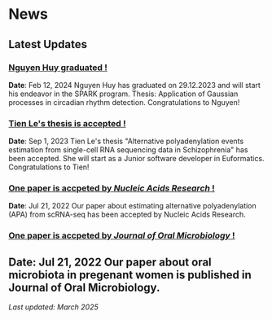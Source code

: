 # News

## Latest Updates

### [Nguyen Huy graduated !](/news/paper-published-2024)
**Date**: Feb 12, 2024
Nguyen Huy has graduated on 29.12.2023 and will start his endeavor in the SPARK program. Thesis: Application of Gaussian processes in circadian rhythm detection. Congratulations to Nguyen!

### [Tien Le's thesis is accepted !]()
**Date**: Sep 1, 2023
Tien Le's thesis "Alternative polyadenylation events estimation from single-cell RNA sequencing data in Schizophrenia" has been accepted. She will start as a Junior software developer in Euformatics. Congratulations to Tien!

### [One paper is accpeted by *Nucleic Acids Research* !]()
**Date**: Jul 21, 2022
Our paper about estimating alternative polyadenylation (APA) from scRNA-seq has been accepted by Nucleic Acids Research.

### [One paper is accpeted by *Journal of Oral Microbiology* !]()
**Date**: Jul 21, 2022
Our paper about oral microbiota in pregenant women is published in Journal of Oral Microbiology.
---
*Last updated: March 2025*
